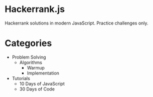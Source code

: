 # Hackerrank.js
Hackerrank solutions in modern JavaScript. Practice challenges only.

# Categories

  * Problem Solving
     * Algorithms
       * Warmup
       * Implementation
  * Tutorials
    * 10 Days of JavaScript
    * 30 Days of Code
